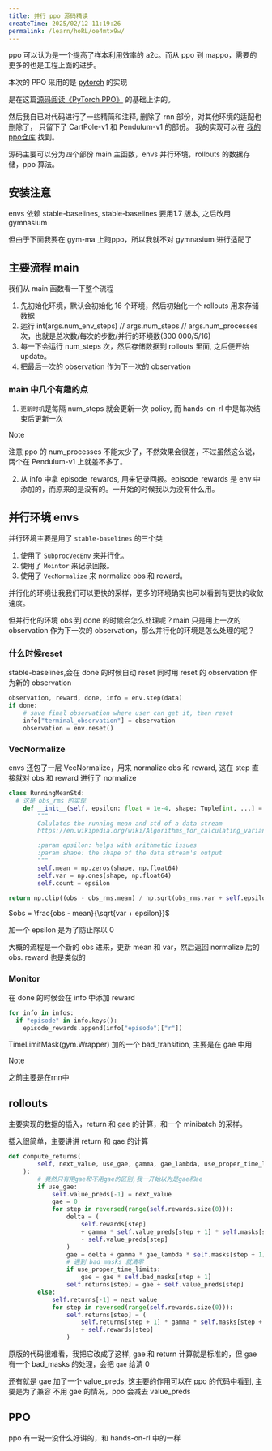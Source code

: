 ```yaml
---
title: 并行 ppo 源码精读
createTime: 2025/02/12 11:19:26
permalink: /learn/hoRL/oe4mtx9w/
---
```



ppo 可以认为是一个提高了样本利用效率的 a2c。而从 ppo 到 mappo，需要的更多的也是工程上面的进步。

本次的 PPO 采用的是 [pytorch]( https://github.com/ikostrikov/pytorch-a2c-ppo-acktr-gail ) 的实现

是在这篇[源码阅读《PyTorch PPO》](https://www.meltycriss.com/2018/10/09/source-ppo/) 的基础上讲的。

然后我自已对代码进行了一些精简和注释, 删除了 rnn 部份，对其他环境的适配也删除了， 只留下了 CartPole-v1 和 Pendulum-v1 的部份。
我的实现可以在 [我的ppo仓库](https://github.com/shininome/pytorch-a2c-ppo-acktr-gail) 找到。
<!-- more -->

源码主要可以分为四个部份 main 主函数，envs 并行环境，rollouts 的数据存储，ppo 算法。

## 安装注意

envs 依赖 stable-baselines, stable-baselines 要用1.7 版本, 之后改用 gymnasium

但由于下面我要在 gym-ma 上跑ppo，所以我就不对 gymnasium 进行适配了

## 主要流程 main

我们从 main 函数看一下整个流程

1. 先初始化环境，默认会初始化 16 个环境，然后初始化一个 rollouts 用来存储数据
2. 运行 int(args.num_env_steps) // args.num_steps // args.num_processes 次，也就是总次数/每次的步数/并行的环境数(300 000/5/16)
3. 每一下会运行 num_steps 次，然后存储数据到 rollouts 里面, 之后便开始 update。
4. 把最后一次的 observation 作为下一次的 observation

### main 中几个有趣的点

1. `更新时机`是每隔 num_steps 就会更新一次 policy, 而 hands-on-rl 中是每次结束后更新一次

> [!NOTE]
> 注意 ppo 的 num_processes 不能太少了，不然效果会很差，不过虽然这么说，两个在 Pendulum-v1 上就差不多了。

2. 从 info 中拿 episode_rewards, 用来记录回报。episode_rewards 是 env 中添加的，而原来的是没有的。一开始的时候我以为没有什么用。

## 并行环境 envs

并行环境主要是用了 `stable-baselines` 的三个类

1. 使用了 `SubprocVecEnv` 来并行化。
2. 使用了 `Mointor` 来记录回报。
3. 使用了 `VecNormalize` 来 normalize obs 和 reward。

并行化的环境让我我们可以更快的采样，更多的环境确实也可以看到有更快的收敛速度。

但并行化的环境 obs 到 done 的时候会怎么处理呢？main 只是用上一次的 observation 作为下一次的 observation，那么并行化的环境是怎么处理的呢？

### 什么时候reset

stable-baselines,会在 done 的时候自动 reset
同时用 reset 的 observation 作为新的 observation

```python
observation, reward, done, info = env.step(data)
if done:
    # save final observation where user can get it, then reset
    info["terminal_observation"] = observation
    observation = env.reset()
```

### VecNormalize

envs 还包了一层 VecNormalize，用来 normalize obs 和 reward, 这在 step 直接就对 obs 和 reward 进行了 normalize

```python
class RunningMeanStd:
  # 这是 obs_rms 的实现
    def __init__(self, epsilon: float = 1e-4, shape: Tuple[int, ...] = ()):
        """
        Calulates the running mean and std of a data stream
        https://en.wikipedia.org/wiki/Algorithms_for_calculating_variance#Parallel_algorithm

        :param epsilon: helps with arithmetic issues
        :param shape: the shape of the data stream's output
        """
        self.mean = np.zeros(shape, np.float64)
        self.var = np.ones(shape, np.float64)
        self.count = epsilon

return np.clip((obs - obs_rms.mean) / np.sqrt(obs_rms.var + self.epsilon), -self.clip_obs, self.clip_obs)
```

$obs = \frac{obs - mean}{\sqrt{var + epsilon}}$

加一个 epsilon 是为了防止除以 0

大概的流程是一个新的 obs 进来，更新 mean 和 var，然后返回 normalize 后的 obs. reward 也是类似的

### Monitor

在 done 的时候会在 info 中添加 reward

```python
for info in infos:
  if "episode" in info.keys():
    episode_rewards.append(info["episode"]["r"])
```

TimeLimitMask(gym.Wrapper) 加的一个 bad_transition, 主要是在 gae 中用
> [!NOTE]
> 之前主要是在rnn中

## rollouts

主要实现的数据的插入，return 和 gae 的计算，和一个 minibatch 的采样。

插入很简单，主要讲讲 return 和 gae 的计算

```python
def compute_returns(
        self, next_value, use_gae, gamma, gae_lambda, use_proper_time_limits=False
    ):
        # 竟然只有用gae和不用gae的区别,我一开始以为是gae和ae
        if use_gae:
            self.value_preds[-1] = next_value
            gae = 0
            for step in reversed(range(self.rewards.size(0))):
                delta = (
                    self.rewards[step]
                    + gamma * self.value_preds[step + 1] * self.masks[step + 1]
                    - self.value_preds[step]
                )
                gae = delta + gamma * gae_lambda * self.masks[step + 1] * gae
                # 遇到 bad_masks 就清零
                if use_proper_time_limits:
                    gae = gae * self.bad_masks[step + 1]
                self.returns[step] = gae + self.value_preds[step]
        else:
            self.returns[-1] = next_value
            for step in reversed(range(self.rewards.size(0))):
                self.returns[step] = (
                    self.returns[step + 1] * gamma * self.masks[step + 1]
                    + self.rewards[step]
                )
```

原版的代码很难看，我把它改成了这样, gae 和 return 计算就是标准的，但 gae 有一个 bad_masks 的处理，会把 `gae` 给清 0

还有就是 gae 加了一个 value_preds, 这主要的作用可以在 ppo 的代码中看到, 主要是为了兼容 不用 gae 的情况，ppo 会减去 value_preds

## PPO

ppo 有一说一没什么好讲的，和 hands-on-rl 中的一样
